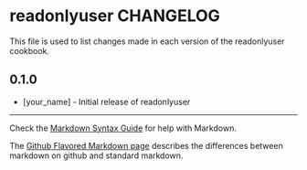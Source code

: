 readonlyuser CHANGELOG
======================

This file is used to list changes made in each version of the readonlyuser cookbook.

0.1.0
-----
- [your_name] - Initial release of readonlyuser

- - -
Check the [Markdown Syntax Guide](http://daringfireball.net/projects/markdown/syntax) for help with Markdown.

The [Github Flavored Markdown page](http://github.github.com/github-flavored-markdown/) describes the differences between markdown on github and standard markdown.
